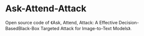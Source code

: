 # Ask-Attend-Attack
Open source code of 《Ask, Attend, Attack: A Effective Decision-BasedBlack-Box Targeted Attack for Image-to-Text Models》.
